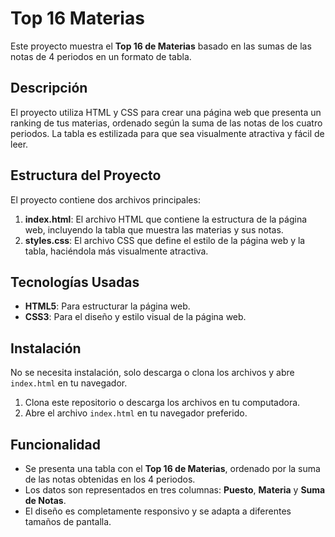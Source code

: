 # Top 16 Materias

Este proyecto muestra el **Top 16 de Materias** basado en las sumas de las notas de 4 periodos en un formato de tabla.

## Descripción

El proyecto utiliza HTML y CSS para crear una página web que presenta un ranking de tus materias, ordenado según la suma de las notas de los cuatro periodos. La tabla es estilizada para que sea visualmente atractiva y fácil de leer.

## Estructura del Proyecto

El proyecto contiene dos archivos principales:

1. **index.html**: El archivo HTML que contiene la estructura de la página web, incluyendo la tabla que muestra las materias y sus notas.
2. **styles.css**: El archivo CSS que define el estilo de la página web y la tabla, haciéndola más visualmente atractiva.

## Tecnologías Usadas

- **HTML5**: Para estructurar la página web.
- **CSS3**: Para el diseño y estilo visual de la página web.

## Instalación

No se necesita instalación, solo descarga o clona los archivos y abre `index.html` en tu navegador.

1. Clona este repositorio o descarga los archivos en tu computadora.
2. Abre el archivo `index.html` en tu navegador preferido.

## Funcionalidad

- Se presenta una tabla con el **Top 16 de Materias**, ordenado por la suma de las notas obtenidas en los 4 periodos.
- Los datos son representados en tres columnas: **Puesto**, **Materia** y **Suma de Notas**.
- El diseño es completamente responsivo y se adapta a diferentes tamaños de pantalla.



